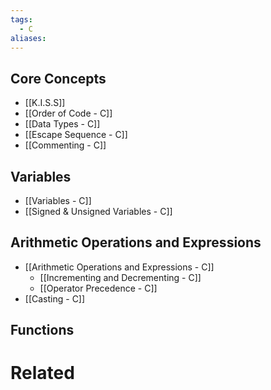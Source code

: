 ```yaml
---
tags:
  - C
aliases:
---
```


## Core Concepts
- [[K.I.S.S]]
- [[Order of Code - C]]
- [[Data Types - C]]
- [[Escape Sequence - C]]
- [[Commenting - C]]


## Variables
- [[Variables - C]]
- [[Signed & Unsigned Variables - C]]

## Arithmetic Operations and Expressions
- [[Arithmetic Operations and Expressions - C]]
	- [[Incrementing and Decrementing - C]]
	- [[Operator Precedence - C]]
- [[Casting - C]]

## Functions


# Related


